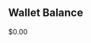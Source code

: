 <!-- wallet/wallet.html -->
<div class="wallet">
  <h2>Wallet Balance</h2>
  <p id="balance">$0.00</p>
</div>
